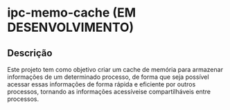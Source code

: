 # ipc-memo-cache (EM DESENVOLVIMENTO)

## Descrição

Este projeto tem como objetivo criar um cache de memória para armazenar informações de um determinado processo, de forma que seja possível acessar essas informações de forma rápida e eficiente por outros processos, tornando as informações acessíveise compartilháveis entre processos.
